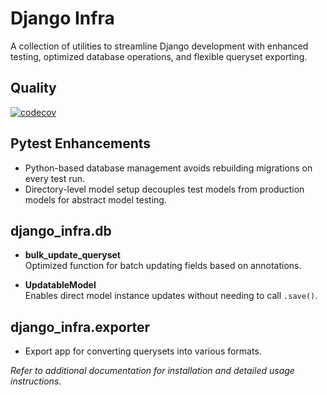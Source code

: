 # Django Infra

A collection of utilities to streamline Django development with enhanced testing, optimized database operations, and flexible queryset exporting.

## Quality
[![codecov](https://codecov.io/gh/Occy88/django-infra/graph/badge.svg?token=ER1K5KC1WV)](https://codecov.io/gh/Occy88/django-infra)


## Pytest Enhancements

- Python-based database management avoids rebuilding migrations on every test run.
- Directory-level model setup decouples test models from production models for abstract model testing.

## django_infra.db

- **bulk_update_queryset**  
  Optimized function for batch updating fields based on annotations.

- **UpdatableModel**  
  Enables direct model instance updates without needing to call `.save()`.

## django_infra.exporter

- Export app for converting querysets into various formats.

*Refer to additional documentation for installation and detailed usage instructions.*
